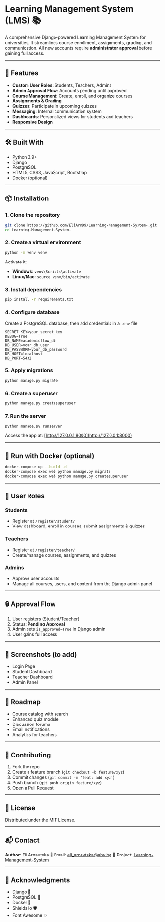 # Learning Management System (LMS) 📚

A comprehensive Django-powered Learning Management System for universities. It streamlines course enrollment, assignments, grading, and communication. All new accounts require **administrator approval** before gaining full access.

---

## 🚀 Features

* **Custom User Roles**: Students, Teachers, Admins
* **Admin Approval Flow**: Accounts pending until approved
* **Course Management**: Create, enroll, and organize courses
* **Assignments & Grading**
* **Quizzes**: Participate in upcoming quizzes
* **Messaging**: Internal communication system
* **Dashboards**: Personalized views for students and teachers
* **Responsive Design**

---

## 🛠️ Built With

* Python 3.9+
* Django
* PostgreSQL
* HTML5, CSS3, JavaScript, Bootstrap
* Docker (optional)

---

## 📦 Installation

### 1. Clone the repository

```bash
git clone https://github.com/EliArn99/Learning-Management-System-.git
cd Learning-Management-System-
```

### 2. Create a virtual environment

```bash
python -m venv venv
```

Activate it:

* **Windows**: `venv\Scripts\activate`
* **Linux/Mac**: `source venv/bin/activate`

### 3. Install dependencies

```bash
pip install -r requirements.txt
```

### 4. Configure database

Create a PostgreSQL database, then add credentials in a `.env` file:

```env
SECRET_KEY=your_secret_key
DEBUG=True
DB_NAME=academicflow_db
DB_USER=your_db_user
DB_PASSWORD=your_db_password
DB_HOST=localhost
DB_PORT=5432
```

### 5. Apply migrations

```bash
python manage.py migrate
```

### 6. Create a superuser

```bash
python manage.py createsuperuser
```

### 7. Run the server

```bash
python manage.py runserver
```

Access the app at: [http://127.0.0.1:8000](http://127.0.0.1:8000)

---

## 🐳 Run with Docker (optional)

```bash
docker-compose up --build -d
docker-compose exec web python manage.py migrate
docker-compose exec web python manage.py createsuperuser
```

---

## 👥 User Roles

### Students

* Register at `/register/student/`
* View dashboard, enroll in courses, submit assignments & quizzes

### Teachers

* Register at `/register/teacher/`
* Create/manage courses, assignments, and quizzes

### Admins

* Approve user accounts
* Manage all courses, users, and content from the Django admin panel

---

## 🔒 Approval Flow

1. User registers (Student/Teacher)
2. Status: **Pending Approval**
3. Admin sets `is_approved=True` in Django admin
4. User gains full access

---

## 📸 Screenshots (to add)

* Login Page
* Student Dashboard
* Teacher Dashboard
* Admin Panel

---

## 📌 Roadmap

* Course catalog with search
* Enhanced quiz module
* Discussion forums
* Email notifications
* Analytics for teachers

---

## 🤝 Contributing

1. Fork the repo
2. Create a feature branch (`git checkout -b feature/xyz`)
3. Commit changes (`git commit -m 'feat: add xyz'`)
4. Push branch (`git push origin feature/xyz`)
5. Open a Pull Request

---

## 📜 License

Distributed under the MIT License.

---

## 📬 Contact

**Author:** Eli Arnautska
📧 Email: [eli_arnaytska@abv.bg](mailto:eli_arnaytska@abv.bg)
🔗 Project: [Learning-Management-System](https://github.com/EliArn99/Learning-Management-System-)

---

## 🙏 Acknowledgments

* Django 💚
* PostgreSQL 🐘
* Docker 🐳
* Shields.io 🛡️
* Font Awesome ✨
